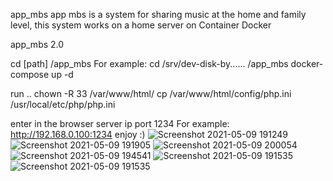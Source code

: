 app_mbs 
app mbs is a system for sharing music at the home and family level, this system works on a home server on  Container Docker

app_mbs 2.0

cd [path] /app_mbs
For example:
cd /srv/dev-disk-by...... /app_mbs
docker-compose up -d

run ..
chown -R 33 /var/www/html/
cp /var/www/html/config/php.ini /usr/local/etc/php/php.ini

enter in the browser server ip port 1234
For example: http://192.168.0.100:1234
enjoy :)
![Screenshot 2021-05-09 191249](https://user-images.githubusercontent.com/46408631/117582429-9d31ad80-b10a-11eb-9e32-099722287597.png)
![Screenshot 2021-05-09 191905](https://user-images.githubusercontent.com/46408631/117582432-a589e880-b10a-11eb-9257-1809849f5669.png)
![Screenshot 2021-05-09 200054](https://user-images.githubusercontent.com/46408631/117582438-afabe700-b10a-11eb-837a-cf3d01331222.png)
![Screenshot 2021-05-09 194541](https://user-images.githubusercontent.com/46408631/117582491-e550d000-b10a-11eb-8ba5-f3ada80a2c0f.png)
![Screenshot 2021-05-09 191535](https://user-images.githubusercontent.com/46408631/117582494-e84bc080-b10a-11eb-9024-838c22911003.png)
![Screenshot 2021-05-09 191535](https://user-images.githubusercontent.com/46408631/117582497-ec77de00-b10a-11eb-8d99-69ac95083531.png)
